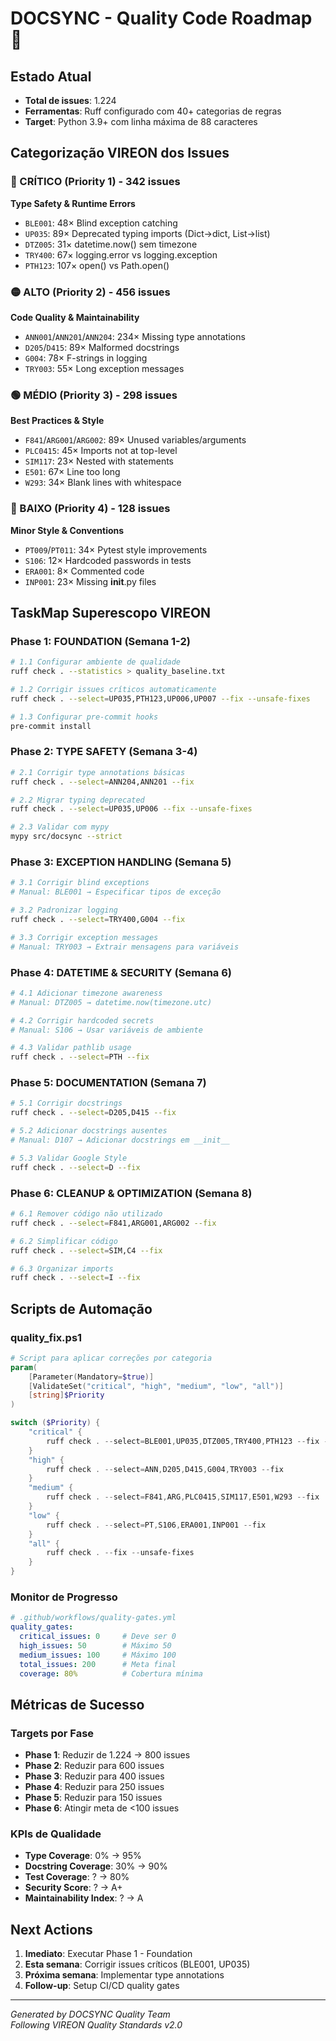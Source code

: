 # DOCSYNC - Quality Code Roadmap 🚀

## Estado Atual
- **Total de issues**: 1.224
- **Ferramentas**: Ruff configurado com 40+ categorias de regras
- **Target**: Python 3.9+ com linha máxima de 88 caracteres

## Categorização VIREON dos Issues

### 🔴 CRÍTICO (Priority 1) - 342 issues
**Type Safety & Runtime Errors**
- `BLE001`: 48× Blind exception catching
- `UP035`: 89× Deprecated typing imports (Dict→dict, List→list)
- `DTZ005`: 31× datetime.now() sem timezone
- `TRY400`: 67× logging.error vs logging.exception
- `PTH123`: 107× open() vs Path.open()

### 🟡 ALTO (Priority 2) - 456 issues  
**Code Quality & Maintainability**
- `ANN001`/`ANN201`/`ANN204`: 234× Missing type annotations
- `D205`/`D415`: 89× Malformed docstrings
- `G004`: 78× F-strings in logging
- `TRY003`: 55× Long exception messages

### 🟢 MÉDIO (Priority 3) - 298 issues
**Best Practices & Style**
- `F841`/`ARG001`/`ARG002`: 89× Unused variables/arguments
- `PLC0415`: 45× Imports not at top-level
- `SIM117`: 23× Nested with statements
- `E501`: 67× Line too long
- `W293`: 34× Blank lines with whitespace

### 🔵 BAIXO (Priority 4) - 128 issues
**Minor Style & Conventions**
- `PT009`/`PT011`: 34× Pytest style improvements
- `S106`: 12× Hardcoded passwords in tests
- `ERA001`: 8× Commented code
- `INP001`: 23× Missing __init__.py files

## TaskMap Superescopo VIREON

### Phase 1: FOUNDATION (Semana 1-2)
```bash
# 1.1 Configurar ambiente de qualidade
ruff check . --statistics > quality_baseline.txt

# 1.2 Corrigir issues críticos automaticamente
ruff check . --select=UP035,PTH123,UP006,UP007 --fix --unsafe-fixes

# 1.3 Configurar pre-commit hooks
pre-commit install
```

### Phase 2: TYPE SAFETY (Semana 3-4)
```bash
# 2.1 Corrigir type annotations básicas
ruff check . --select=ANN204,ANN201 --fix

# 2.2 Migrar typing deprecated
ruff check . --select=UP035,UP006 --fix --unsafe-fixes

# 2.3 Validar com mypy
mypy src/docsync --strict
```

### Phase 3: EXCEPTION HANDLING (Semana 5)
```bash
# 3.1 Corrigir blind exceptions
# Manual: BLE001 → Especificar tipos de exceção

# 3.2 Padronizar logging
ruff check . --select=TRY400,G004 --fix

# 3.3 Corrigir exception messages
# Manual: TRY003 → Extrair mensagens para variáveis
```

### Phase 4: DATETIME & SECURITY (Semana 6)
```bash
# 4.1 Adicionar timezone awareness
# Manual: DTZ005 → datetime.now(timezone.utc)

# 4.2 Corrigir hardcoded secrets
# Manual: S106 → Usar variáveis de ambiente

# 4.3 Validar pathlib usage
ruff check . --select=PTH --fix
```

### Phase 5: DOCUMENTATION (Semana 7)
```bash
# 5.1 Corrigir docstrings
ruff check . --select=D205,D415 --fix

# 5.2 Adicionar docstrings ausentes
# Manual: D107 → Adicionar docstrings em __init__

# 5.3 Validar Google Style
ruff check . --select=D --fix
```

### Phase 6: CLEANUP & OPTIMIZATION (Semana 8)
```bash
# 6.1 Remover código não utilizado
ruff check . --select=F841,ARG001,ARG002 --fix

# 6.2 Simplificar código
ruff check . --select=SIM,C4 --fix

# 6.3 Organizar imports
ruff check . --select=I --fix
```

## Scripts de Automação

### quality_fix.ps1
```powershell
# Script para aplicar correções por categoria
param(
    [Parameter(Mandatory=$true)]
    [ValidateSet("critical", "high", "medium", "low", "all")]
    [string]$Priority
)

switch ($Priority) {
    "critical" { 
        ruff check . --select=BLE001,UP035,DTZ005,TRY400,PTH123 --fix --unsafe-fixes
    }
    "high" { 
        ruff check . --select=ANN,D205,D415,G004,TRY003 --fix
    }
    "medium" { 
        ruff check . --select=F841,ARG,PLC0415,SIM117,E501,W293 --fix
    }
    "low" { 
        ruff check . --select=PT,S106,ERA001,INP001 --fix
    }
    "all" { 
        ruff check . --fix --unsafe-fixes
    }
}
```

### Monitor de Progresso
```yaml
# .github/workflows/quality-gates.yml
quality_gates:
  critical_issues: 0     # Deve ser 0
  high_issues: 50        # Máximo 50
  medium_issues: 100     # Máximo 100
  total_issues: 200      # Meta final
  coverage: 80%          # Cobertura mínima
```

## Métricas de Sucesso

### Targets por Fase
- **Phase 1**: Reduzir de 1.224 → 800 issues
- **Phase 2**: Reduzir para 600 issues  
- **Phase 3**: Reduzir para 400 issues
- **Phase 4**: Reduzir para 250 issues
- **Phase 5**: Reduzir para 150 issues
- **Phase 6**: Atingir meta de <100 issues

### KPIs de Qualidade
- **Type Coverage**: 0% → 95%
- **Docstring Coverage**: 30% → 90%
- **Test Coverage**: ? → 80%
- **Security Score**: ? → A+
- **Maintainability Index**: ? → A

## Next Actions

1. **Imediato**: Executar Phase 1 - Foundation
2. **Esta semana**: Corrigir issues críticos (BLE001, UP035)  
3. **Próxima semana**: Implementar type annotations
4. **Follow-up**: Setup CI/CD quality gates

---

*Generated by DOCSYNC Quality Team*  
*Following VIREON Quality Standards v2.0*

